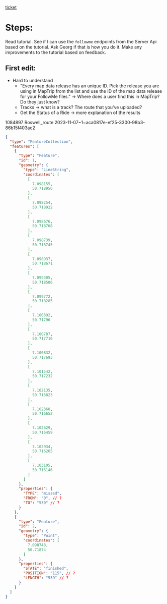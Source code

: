 [ticket](https://jira.it2media.de/browse/INWA-4850?jql=project%20%3D%20INWA%20AND%20component%20%3D%20%22MapTrip%20Server%20API%22)

# Steps:
Read tutorial.
See if I can use the `followme` endpoints from the Server Api based on the tutorial.
Ask Georg if that is how you do it. 
Make any improvements to the tutorial based on feedback. 

## First edit:
- Hard to understand
	- "Every map data release has an unique ID. Pick the release you are using in MapTrip from the list and use the ID of the map data release for your FollowMe files." -> Where does a user find this in MapTrip? Do they just know? 
	- Tracks -> what is a track? The route that you've uploaded? 
	- Get the Status of a Ride -> more explanation of the results 

1084897
Roswell_route
2023-11-07~1~aca0817e-ef25-3300-98b3-86b15f403ac2

```json
{
  "type": "FeatureCollection",
  "features": [
    {
      "type": "Feature",
      "id": 1,
      "geometry": {
        "type": "LineString",
        "coordinates": [
          [
            7.098155,
            50.718956
          ],
          [
            7.098254,
            50.718922
          ],
          [
            7.098676,
            50.718768
          ],
          [
            7.098739,
            50.718745
          ],
          [
            7.098937,
            50.718671
          ],
          [
            7.099305,
            50.718506
          ],
          [
            7.099772,
            50.718285
          ],
          [
            7.100392,
            50.71796
          ],
          [
            7.100787,
            50.717716
          ],
          [
            7.100832,
            50.717693
          ],
          [
            7.101542,
            50.717232
          ],
          [
            7.102135,
            50.716823
          ],
          [
            7.102368,
            50.716652
          ],
          [
            7.102629,
            50.716459
          ],
          [
            7.102934,
            50.716265
          ],
          [
            7.103105,
            50.716146
          ]
        ]
      },
      "properties": {
        "TYPE": "missed",
        "FROM": "0", // ?
        "TO": "539" // ?
      }
    },
    {
      "type": "Feature",
      "id": 2,
      "geometry": {
        "type": "Point",
        "coordinates": [
          7.098748,
          50.71874
        ]
      },
      "properties": {
        "STATE": "finished",
        "POSITION": "115", // ?
        "LENGTH": "539" // ?
      }
    }
  ]
}


```